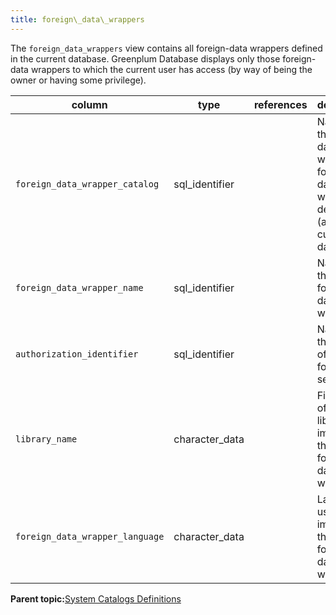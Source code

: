 ```yaml
---
title: foreign\_data\_wrappers 
---
```


The `foreign_data_wrappers` view contains all foreign-data wrappers defined in the current database. Greenplum Database displays only those foreign-data wrappers to which the current user has access \(by way of being the owner or having some privilege\).

|column|type|references|description|
|------|----|----------|-----------|
|`foreign_data_wrapper_catalog`|sql\_identifier| |Name of the database in which the foreign-data wrapper is defined \(always the current database\).|
|`foreign_data_wrapper_name`|sql\_identifier| |Name of the foreign-data wrapper.|
|`authorization_identifier`|sql\_identifier| |Name of the owner of the foreign server.|
|`library_name`|character\_data| |File name of the library that implements this foreign-data wrapper.|
|`foreign_data_wrapper_language`|character\_data| |Language used to implement the foreign-data wrapper.|

**Parent topic:**[System Catalogs Definitions](../system_catalogs/catalog_ref-html.html)

